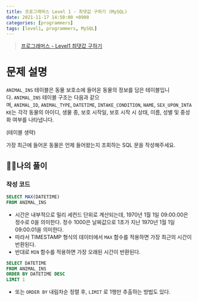 ```yaml
---
title: 프로그래머스 Level 1 - 최댓값 구하기 (MySQL)
date: 2021-11-17 14:50:00 +0900
categories: [programmers]
tags: [level1, programmers, MySQL]
---
```


> [프로그래머스 - Level1 최댓값 구하기](https://programmers.co.kr/learn/courses/30/lessons/59415)

# 문제 설명

`ANIMAL_INS` 테이블은 동물 보호소에 들어온 동물의 정보를 담은 테이블입니다. `ANIMAL_INS` 테이블 구조는 다음과 같으며, `ANIMAL_ID`, `ANIMAL_TYPE`, `DATETIME`, `INTAKE_CONDITION`, `NAME`, `SEX_UPON_INTAKE`는 각각 동물의 아이디, 생물 종, 보호 시작일, 보호 시작 시 상태, 이름, 성별 및 중성화 여부를 나타냅니다.

(테이블 생략)

가장 최근에 들어온 동물은 언제 들어왔는지 조회하는 SQL 문을 작성해주세요.

## 🙋‍♂️나의 풀이

### 작성 코드

```sql
SELECT MAX(DATETIME)
FROM ANIMAL_INS
```

- 시간은 내부적으로 밀리 세컨드 단위로 계산되는데, 1970년 1월 1일 09:00:00은 정수로 0을 의미한다. 정수 1000은 날짜값으로 1초가 지난 1970년 1월 1일 09:00:01을 의미한다.
- 따라서 TIMESTAMP 형식의 데이터에서 `MAX` 함수를 적용하면 가장 최근의 시간이 반환된다.
- 반대로 `MIN` 함수를 적용하면 가장 오래된 시간이 반환된다.

```sql
SELECT DATETIME
FROM ANIMAL_INS
ORDER BY DATETIME DESC
LIMIT 1
```

- 또는 `ORDER BY` 내림차순 정렬 후, `LIMIT` 로 1행만 추출하는 방법도 있다.
